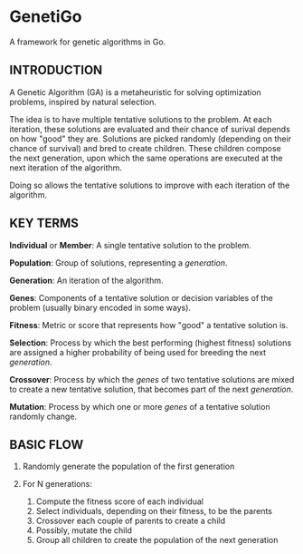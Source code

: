 # GenetiGo
A framework for genetic algorithms in Go.

## INTRODUCTION

A Genetic Algorithm (GA) is a metaheuristic for solving optimization problems,
inspired by natural selection.

The idea is to have multiple tentative solutions to the problem. At each iteration,
these solutions are evaluated and their chance of surival depends on how "good"
they are. Solutions are picked randomly (depending on their chance of survival)
and bred to create children. These children compose the next generation, upon
which the same operations are executed at the next iteration of the algorithm.

Doing so allows the tentative solutions to improve with each iteration of the
algorithm.

## KEY TERMS

**Individual** or **Member**: A single tentative solution to the
problem.

**Population**: Group of solutions, representing a _generation_.

**Generation**: An iteration of the algorithm.

**Genes**: Components of a tentative solution or decision variables of the problem
(usually binary encoded in some ways).

**Fitness**: Metric or score that represents how "good" a tentative solution is.

**Selection**: Process by which the best performing (highest fitness) solutions
are assigned a higher probability of being used for breeding the next _generation_.

**Crossover**: Process by which the _genes_ of two tentative solutions are mixed
to create a new tentative solution, that becomes part of the next _generation_.

**Mutation**: Process by which one or more _genes_ of a tentative solution randomly
change.

## BASIC FLOW

1. Randomly generate the population of the first generation
2. For N generations:

    1. Compute the fitness score of each individual
    2. Select individuals, depending on their fitness, to be the parents
    3. Crossover each couple of parents to create a child
    4. Possibly, mutate the child
    5. Group all children to create the population of the next generation
